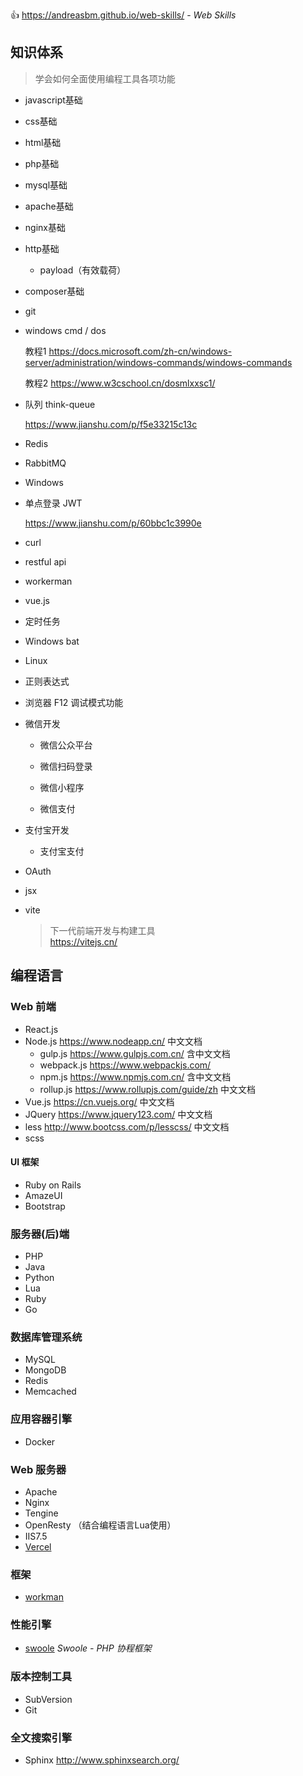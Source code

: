 

👍 https://andreasbm.github.io/web-skills/ - _Web Skills_



## 知识体系

> 学会如何全面使用编程工具各项功能



- javascript基础



- css基础



- html基础



- php基础



- mysql基础



- apache基础



- nginx基础



- http基础

  - payload（有效载荷）




- composer基础



- git



- windows cmd / dos

  教程1 https://docs.microsoft.com/zh-cn/windows-server/administration/windows-commands/windows-commands

  教程2 https://www.w3cschool.cn/dosmlxxsc1/



- 队列 think-queue

  https://www.jianshu.com/p/f5e33215c13c



- Redis



- RabbitMQ



- Windows



- 单点登录 JWT

  https://www.jianshu.com/p/60bbc1c3990e



- curl

 

- restful api

 

- workerman

 

- vue.js

 

- 定时任务

- Windows bat

- Linux

 

- 正则表达式

 

- 浏览器 F12 调试模式功能

 

- 微信开发

  - 微信公众平台


  - 微信扫码登录


  - 微信小程序


  - 微信支付




- 支付宝开发
  - 支付宝支付




- OAuth



- jsx



- vite

  > 下一代前端开发与构建工具  
  > https://vitejs.cn/



## 编程语言

### Web 前端

 - React.js
 - Node.js https://www.nodeapp.cn/ 中文文档
    - gulp.js https://www.gulpjs.com.cn/ 含中文文档
    - webpack.js https://www.webpackjs.com/
    - npm.js https://www.npmjs.com.cn/ 含中文文档
    - rollup.js https://www.rollupjs.com/guide/zh 中文文档
 - Vue.js https://cn.vuejs.org/ 中文文档
 - JQuery https://www.jquery123.com/ 中文文档
 - less http://www.bootcss.com/p/lesscss/ 中文文档
 - scss



#### UI 框架

 - Ruby on Rails
 - AmazeUI
 - Bootstrap



### 服务器(后)端

 - PHP
 - Java
 - Python
 - Lua
 - Ruby
 - Go



### 数据库管理系统

 - MySQL
 - MongoDB
 - Redis
 - Memcached



### 应用容器引擎

 - Docker



### Web 服务器

 - Apache
 - Nginx
 - Tengine
 - OpenResty （结合编程语言Lua使用）
 - IIS7.5
 - [Vercel](https://vercel.com/ "前端部署")



### 框架

 - [workman](https://www.workerman.net)



### 性能引擎

 - [swoole](https://www.swoole.com) *Swoole - PHP 协程框架*



### 版本控制工具

 - SubVersion
 - Git



### 全文搜索引擎

 - Sphinx http://www.sphinxsearch.org/

